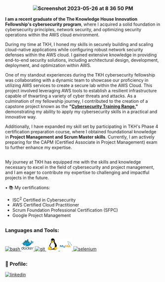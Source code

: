 <h3 align="center"><img width="900" alt="Screenshot 2023-05-26 at 8 36 50 PM" src="https://github.com/ellaowens/ellaowens/assets/114102710/08e211c5-2924-49cf-92de-8d3d9f8bcf29"></h3>


**I am a recent graduate of the The Knowledge House Innovation Fellowship's cybersecurity program**, where I acquired a solid foundation in cybersecurity principles, network security, and optimizing security operations within the AWS cloud environment.

During my time at TKH, I honed my skills in securely building and scaling cloud-native applications while configuring robust network security defenses within the AWS cloud. I gained extensive knowledge in providing end-to-end security solutions, including architectural design, development, deployment, and optimization within AWS.

One of my standout experiences during the TKH cybersecurity fellowship was collaborating with a dynamic team to showcase our proficiency in utilizing AWS services to create a secure lab within the AWS Cloud. This project involved leveraging AWS tools to establish a resilient infrastructure capable of thwarting a variety of cyber threats and attacks.
As a culmination of my fellowship journey, I contributed to the creation of a capstone project known as the **"[Cybersecurity Training Range](https://github.com/cybertrainingrange/cybertraininingrange.io/blob/main/README.md),"** demonstrating my ability to apply my cybersecurity skills in a practical and innovative way.

Additionally, I have expanded my skill set by participating in TKH's Phase 4 certification preparation course, where I obtained foundational knowledge in **Project Management and Scrum Master skills**. Currently, I am actively preparing for the CAPM (Certified Associate in Project Management) exam to further enhance my expertise.

##
My journey at TKH has equipped me with the skills and knowledge necessary to excel in the field of cybersecurity and project management, and I am eager to contribute my expertise to challenging and impactful projects in the future.



• 📚 My certifications: 
- ISC<sup>2</sup> Certified in Cybersecurity
- AWS Certified Cloud Practitioner
- Scrum Foundation Professional Certification (SFPC)
- Google Project Management


## <h3 align="left">Languages and Tools:</h3>
<p align="left"> <a href="https://www.gnu.org/software/bash/" target="_blank" rel="noreferrer"> <img src="https://www.vectorlogo.zone/logos/gnu_bash/gnu_bash-icon.svg" alt="bash" width="40" height="40"/> </a> <a href="https://www.docker.com/" target="_blank" rel="noreferrer"> <img src="https://raw.githubusercontent.com/devicons/devicon/master/icons/docker/docker-original-wordmark.svg" alt="docker" width="40" height="40"/> </a> <a href="https://git-scm.com/" target="_blank" rel="noreferrer"> <img src="https://www.vectorlogo.zone/logos/git-scm/git-scm-icon.svg" alt="git" width="40" height="40"/> </a> <a href="https://www.linux.org/" target="_blank" rel="noreferrer"> <img src="https://raw.githubusercontent.com/devicons/devicon/master/icons/linux/linux-original.svg" alt="linux" width="40" height="40"/> </a> <a href="https://www.mysql.com/" target="_blank" rel="noreferrer"> <img src="https://raw.githubusercontent.com/devicons/devicon/master/icons/mysql/mysql-original-wordmark.svg" alt="mysql" width="40" height="40"/> </a> <a href="https://www.selenium.dev" target="_blank" rel="noreferrer"> <img src="https://raw.githubusercontent.com/detain/svg-logos/780f25886640cef088af994181646db2f6b1a3f8/svg/selenium-logo.svg" alt="selenium" width="40" height="40"/> </a> </p>

## <h3 align="left">🔗 Profile:</h3>
[![linkedin](https://img.shields.io/badge/linkedin-0A66C2?style=for-the-badge&logo=linkedin&logoColor=white)](https://www.linkedin.com/in/ellahowens)
